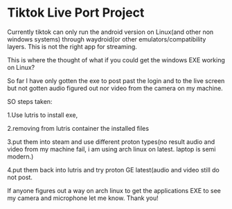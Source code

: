 # Tiktok Live Port Project

Currently tiktok can only run the android version on Linux(and other non windows systems) through waydroid(or other emulators/compatibility layers. This is not the right app for streaming.

This is where the thought of what if you could get the windows EXE working on Linux?

So far I have only gotten the exe to post past the login and to the live screen but not gotten audio figured out nor video from the camera on my machine.

SO steps taken:

1.Use lutris to install exe,

2.removing from lutris container the installed files

3.put them into steam and use different proton types(no result audio and video from my machine fail, i am using arch linux on latest. laptop is semi modern.)

4.put them back into lutris and try proton GE latest(audio and video still do not post.

If anyone figures out a way on arch linux to get the applications EXE to see my camera and microphone let me know. Thank you!
